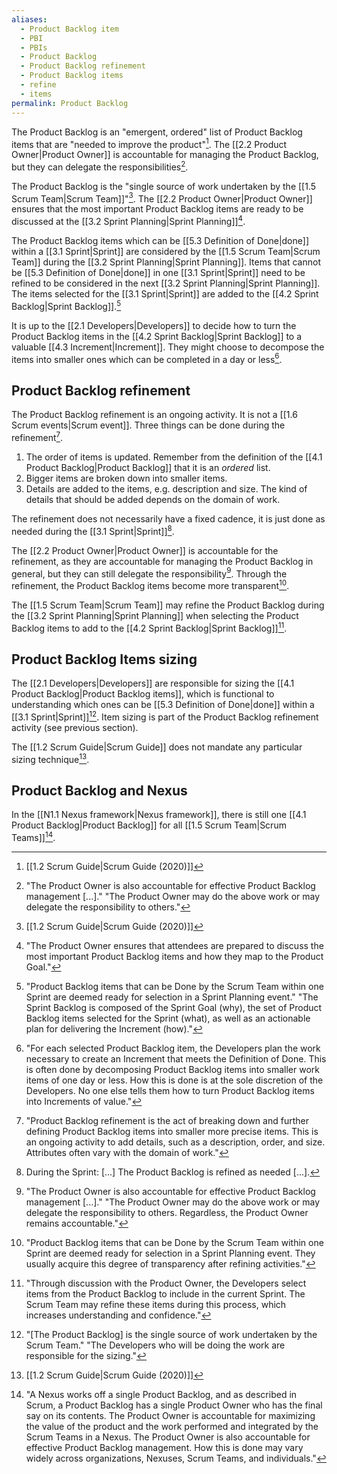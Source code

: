 ```yaml
---
aliases:
  - Product Backlog item
  - PBI
  - PBIs
  - Product Backlog
  - Product Backlog refinement
  - Product Backlog items
  - refine
  - items
permalink: Product Backlog
---
```

The Product Backlog is an "emergent, ordered" list of Product Backlog items that are "needed to improve the product"[^scrum-guide-2020]. The [[2.2 Product Owner|Product Owner]] is accountable for managing the Product Backlog, but they can delegate the responsibilities[^po-responsible-backlog].

[^po-responsible-backlog]: "The Product Owner is also accountable for effective Product Backlog management \[...\]." "The Product Owner may do the above work or may delegate the responsibility to others."[^scrum-guide-2020]

The Product Backlog is the "single source of work undertaken by the [[1.5 Scrum Team|Scrum Team]]"[^scrum-guide-2020]. The [[2.2 Product Owner|Product Owner]] ensures that the most important Product Backlog items are ready to be discussed at the [[3.2 Sprint Planning|Sprint Planning]][^po-pbi-ready].

[^po-pbi-ready]:"The Product Owner ensures that attendees are prepared to discuss the most important Product Backlog items and how they map to the Product Goal."[^scrum-guide-2020]

The Product Backlog items which can be [[5.3 Definition of Done|done]] within a [[3.1 Sprint|Sprint]] are considered by the [[1.5 Scrum Team|Scrum Team]] during the [[3.2 Sprint Planning|Sprint Planning]]. Items that cannot be [[5.3 Definition of Done|done]] in one [[3.1 Sprint|Sprint]] need to be refined to be considered in the next [[3.2 Sprint Planning|Sprint Planning]]. The items selected for the [[3.1 Sprint|Sprint]] are added to the [[4.2 Sprint Backlog|Sprint Backlog]].[^pbi-planning]

[^pbi-planning]:"Product Backlog items that can be Done by the Scrum Team within one Sprint are deemed ready for selection in a Sprint Planning event." "The Sprint Backlog is composed of the Sprint Goal (why), the set of Product Backlog items selected for the Sprint (what), as well as an actionable plan for delivering the Increment (how)."[^scrum-guide-2020]

It is up to the [[2.1 Developers|Developers]] to decide how to turn the Product Backlog items in the [[4.2 Sprint Backlog|Sprint Backlog]] to a valuable [[4.3 Increment|Increment]]. They might choose to decompose the items into smaller ones which can be completed in a day or less[^items-decomposing].

[^items-decomposing]: "For each selected Product Backlog item, the Developers plan the work necessary to create an Increment that meets the Definition of Done. This is often done by decomposing Product Backlog items into smaller work items of one day or less. How this is done is at the sole discretion of the Developers. No one else tells them how to turn Product Backlog items into Increments of value."[^scrum-guide-2020]

## Product Backlog refinement

The Product Backlog refinement is an ongoing activity. It is not a [[1.6 Scrum events|Scrum event]]. Three things can be done during the refinement[^refinement-definition].
1. The order of items is updated. Remember from the definition of the [[4.1 Product Backlog|Product Backlog]] that it is an *ordered* list.
2. Bigger items are broken down into smaller items.
3. Details are added to the items, e.g. description and size. The kind of details that should be added depends on the domain of work.

[^refinement-definition]: "Product Backlog refinement is the act of breaking down and further defining Product Backlog items into smaller more precise items. This is an ongoing activity to add details, such as a description, order, and size. Attributes often vary with the domain of work."[^scrum-guide-2020]

The refinement does not necessarily have a fixed cadence, it is just done as needed during the [[3.1 Sprint|Sprint]][^refinement-as-needed].

[^refinement-as-needed]: During the Sprint: \[...\] The Product Backlog is refined as needed \[...\].

The [[2.2 Product Owner|Product Owner]] is accountable for the refinement, as they are accountable for managing the Product Backlog in general, but they can still delegate the responsibility[^po-accountable-refinement].
Through the refinement, the Product Backlog items become more transparent[^refinement-transparency].

[^po-accountable-refinement]: "The Product Owner is also accountable for effective Product Backlog management \[...\]." "The Product Owner may do the above work or may delegate the responsibility to others. Regardless, the Product Owner remains accountable."[^scrum-guide-2020]
[^refinement-transparency]: "Product Backlog items that can be Done by the Scrum Team within one Sprint are deemed ready for selection in a Sprint Planning event. They usually acquire this degree of transparency after refining activities."[^scrum-guide-2020]

The [[1.5 Scrum Team|Scrum Team]] may refine the Product Backlog during the [[3.2 Sprint Planning|Sprint Planning]] when selecting the Product Backlog items to add to the [[4.2 Sprint Backlog|Sprint Backlog]][^refinement-sprint-plan].

[^refinement-sprint-plan]: "Through discussion with the Product Owner, the Developers select items from the Product Backlog to include in the current Sprint. The Scrum Team may refine these items during this process, which increases understanding and confidence."[^scrum-guide-2020]
## Product Backlog Items sizing

The [[2.1 Developers|Developers]] are responsible for sizing the [[4.1 Product Backlog|Product Backlog items]], which is functional to understanding which ones can be [[5.3 Definition of Done|done]] within a [[3.1 Sprint|Sprint]][^developers-sizing]. Item sizing is part of the Product Backlog refinement activity (see previous section).

[^developers-sizing]:"\[The Product Backlog\] is the single source of work undertaken by the Scrum Team." "The Developers who will be doing the work are responsible for the sizing."[^scrum-guide-2020]

The [[1.2 Scrum Guide|Scrum Guide]] does not mandate any particular sizing technique[^scrum-guide-2020].

[^scrum-guide-2020]: [[1.2 Scrum Guide|Scrum Guide (2020)]]
## Product Backlog and Nexus

In the [[N1.1 Nexus framework|Nexus framework]], there is still one [[4.1 Product Backlog|Product Backlog]] for all [[1.5 Scrum Team|Scrum Teams]][^nexus-po].

[^nexus-po]: "A Nexus works off a single Product Backlog, and as described in Scrum, a Product Backlog has a single Product Owner who has the final say on its contents. The Product Owner is accountable for maximizing the value of the product and the work performed and integrated by the Scrum Teams in a Nexus. The Product Owner is also accountable for effective Product Backlog management. How this is done may vary widely across organizations, Nexuses, Scrum Teams, and individuals."[^nexus-guide-2021]

[^nexus-guide-2021]: [[Nexus Guide|Nexus Guide (2021)]]
